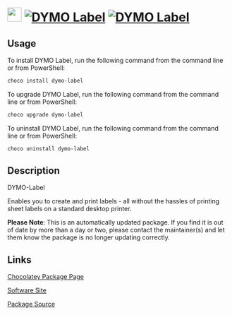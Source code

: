 ﻿# <img src="https://cdn.jsdelivr.net/gh/mkevenaar/chocolatey-packages@b740eda125847cf997405fd3c7e8c470218f2292/icons/dymo-label.png" width="32" height="32"/> [![DYMO Label](https://img.shields.io/chocolatey/v/dymo-label.svg?label=DYMO+Label)](https://chocolatey.org/packages/dymo-label) [![DYMO Label](https://img.shields.io/chocolatey/dt/dymo-label.svg)](https://chocolatey.org/packages/dymo-label)

## Usage
To install DYMO Label, run the following command from the command line or from PowerShell:
```powershell
choco install dymo-label
```

To upgrade DYMO Label, run the following command from the command line or from PowerShell:
```powershell
choco upgrade dymo-label
```

To uninstall DYMO Label, run the following command from the command line or from PowerShell:
```powershell
choco uninstall dymo-label
```

## Description
DYMO-Label

Enables you to create and print labels - all without the hassles of printing sheet labels on a standard desktop printer.

**Please Note**: This is an automatically updated package. If you find it is
out of date by more than a day or two, please contact the maintainer(s) and
let them know the package is no longer updating correctly.



## Links
[Chocolatey Package Page](https://chocolatey.org/packages/dymo-label)

[Software Site](http://www.dymo.com)

[Package Source](https://github.com/mkevenaar/chocolatey-packages/tree/master/automatic/dymo-label)

